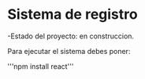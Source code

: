 <h1> Sistema de registro</h1>
-Estado del proyecto: en construccion.


Para ejecutar el sistema debes poner: 

'''npm install react'''
